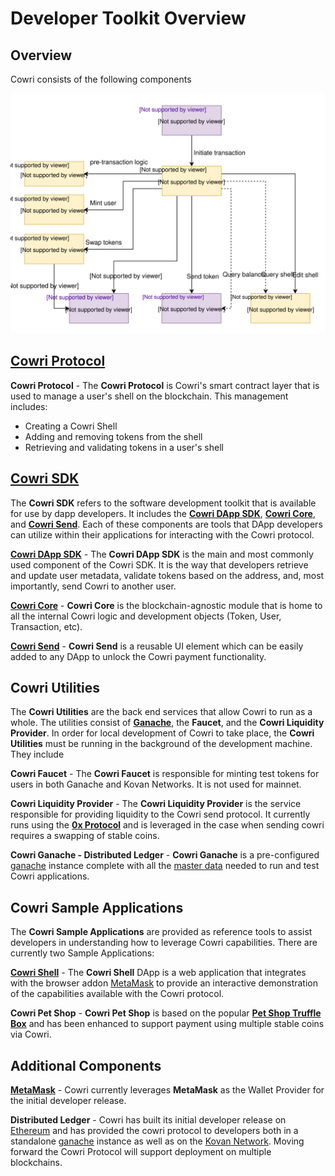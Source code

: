 # Developer Toolkit Overview

## Overview

Cowri consists of the following components

![Cowri v0.2 architecture](../.gitbook/assets/architecture-v0.2.svg)

## [Cowri Protocol](https://github.com/cowri/shell-manager)

**Cowri Protocol** - The **Cowri Protocol** is Cowri's smart contract layer that is used to manage a user's shell on the blockchain. This management includes:

* Creating a Cowri Shell
* Adding and removing tokens from the shell
* Retrieving and validating tokens in a user's shell

## [Cowri SDK](https://github.com/cowri/cowri/tree/master/sdk)

The **Cowri SDK** refers to the software development toolkit that is available for use by dapp developers. It includes the [**Cowri DApp SDK**](https://github.com/cowri/cowri/tree/master/sdk/cowri-dapp-sdk), [**Cowri Core**](https://github.com/cowri/cowri/tree/master/sdk/cowri-core), and [**Cowri Send**](https://github.com/cowri/cowri/tree/master/sdk/cowri-send). Each of these components are tools that DApp developers can utilize within their applications for interacting with the Cowri protocol.

[**Cowri DApp SDK**](https://github.com/cowri/cowri/blob/master/sdk/cowri-dapp-sdk) - The **Cowri DApp SDK** is the main and most commonly used component of the Cowri SDK. It is the way that developers retrieve and update user metadata, validate tokens based on the address, and, most importantly, send Cowri to another user.

[**Cowri Core**](https://github.com/cowri/cowri/tree/master/sdk/cowri-core) - **Cowri Core** is the blockchain-agnostic module that is home to all the internal Cowri logic and development objects \(Token, User, Transaction, etc\).

[**Cowri Send**](https://github.com/cowri/cowri/tree/master/sdk/cowri-send) - **Cowri Send** is a reusable UI element which can be easily added to any DApp to unlock the Cowri payment functionality.

## Cowri Utilities

The **Cowri Utilities** are the back end services that allow Cowri to run as a whole. The utilities consist of [**Ganache**](https://www.trufflesuite.com/ganache), the **Faucet**, and the **Cowri Liquidity Provider**. In order for local development of Cowri to take place, the **Cowri Utilities** must be running in the background of the development machine. They include

**Cowri Faucet** - The **Cowri Faucet** is responsible for minting test tokens for users in both Ganache and Kovan Networks. It is not used for mainnet.

**Cowri Liquidity Provider** - The **Cowri Liquidity Provider** is the service responsible for providing liquidity to the Cowri send protocol. It currently runs using the [**0x Protocol**](https://0x.org/#) and is leveraged in the case when sending cowri requires a swapping of stable coins.

**Cowri Ganache - Distributed Ledger** - **Cowri Ganache** is a pre-configured [ganache](https://www.trufflesuite.com/ganache) instance complete with all the [master data](masterdata.md) needed to run and test Cowri applications.

## Cowri Sample Applications

The **Cowri Sample Applications** are provided as reference tools to assist developers in understanding how to leverage Cowri capabilities. There are currently two Sample Applications:

[**Cowri Shell**](https://github.com/cowri/cowri/tree/master/utilities/cowri-shell) - The **Cowri Shell** DApp is a web application that integrates with the browser addon [MetaMask](https://metamask.io/) to provide an interactive demonstration of the capabilities available with the Cowri protocol.

**Cowri Pet Shop** - **Cowri Pet Shop** is based on the popular [**Pet Shop Truffle Box**](https://www.trufflesuite.com/boxes/pet-shop) and has been enhanced to support payment using multiple stable coins via Cowri.

## Additional Components

[**MetaMask**](https://metamask.io/) - Cowri currently leverages **MetaMask** as the Wallet Provider for the initial developer release.

**Distributed Ledger** - Cowri has built its initial developer release on [Ethereum](https://www.ethereum.org/) and has provided the cowri protocol to developers both in a standalone [ganache](https://github.com/trufflesuite/ganache) instance as well as on the [Kovan Network](https://kovan-testnet.github.io/website/). Moving forward the Cowri Protocol will support deployment on multiple blockchains.

